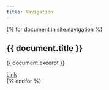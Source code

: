 ```yaml
---
title: Navigation
---
```



{% for document in site.navigation %}
<article>
<h1>{{ document.title }}</h1>
<p>{{ document.excerpt }}</p>
<a href="{{ document.url }}">Link</a>
</article>
{% endfor %}